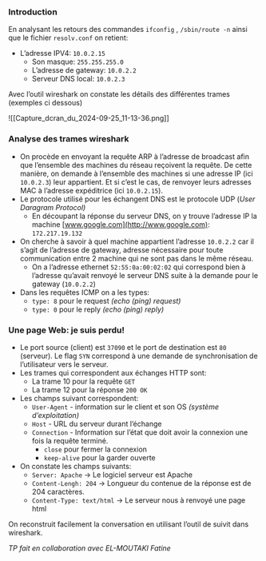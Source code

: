 ### Introduction

En analysant les retours des commandes `ifconfig` , `/sbin/route -n` ainsi que le fichier `resolv.conf` on retient:

- L’adresse IPV4: `10.0.2.15`
    - Son masque: `255.255.255.0`
    - L’adresse de gateway: `10.0.2.2`
    - Serveur DNS local: `10.0.2.3`

  

Avec l’outil wireshark on constate les détails des différentes trames (exemples ci dessous)

![[Capture_dcran_du_2024-09-25_11-13-36.png]]

  

### Analyse des trames wireshark

- On procède en envoyant la requête ARP à l’adresse de broadcast afin que l’ensemble des machines du réseau reçoivent la requête. De cette manière, on demande à l’ensemble des machines si une adresse IP (ici `10.0.2.3`) leur appartient. Et si c’est le cas, de renvoyer leurs adresses MAC à l’adresse expéditrice (ici `10.0.2.15`).
- Le protocole utilisé pour les échangent DNS est le protocole UDP (_User Daragram Protocol)_
    - En découpant la réponse du serveur DNS, on y trouve l’adresse IP la machine [www.google.com](http://www.google.com): `172.217.19.132`
- On cherche à savoir à quel machine appartient l’adresse `10.0.2.2` car il s’agit de l’adresse de gateway, adresse nécessaire pour toute communication entre 2 machine qui ne sont pas dans le même réseau.
    - On a l’adresse ethernet `52:55:0a:00:02:02` qui correspond bien à l’adresse qu’avait renvoyé le serveur DNS suite à la demande pour le gateway (`10.0.2.2`)
- Dans les requêtes ICMP on a les types:
    - `type: 8` pour le request _(echo (ping) request)_
    - `type: 0` pour le reply _(echo (ping) reply)_

  

### Une page Web: je suis perdu!

- Le port source (client) est `37090` et le port de destination est `80` (serveur). Le flag `SYN` correspond à une demande de synchronisation de l’utilisateur vers le serveur.
- Les trames qui correspondent aux échanges HTTP sont:
    - La trame 10 pour la requête `GET`
    - La trame 12 pour la réponse `200 OK`
- Les champs suivant correspondent:
    - `User-Agent` - information sur le client et son OS _(système d’exploitation)_
    - `Host` - URL du serveur durant l’échange
    - `Connection` - Information sur l’état que doit avoir la connexion une fois la requête terminé.
        - `close` pour fermer la connexion
        - `keep-alive` pour la garder ouverte
- On constate les champs suivants:
    - `Server: Apache` → Le logiciel serveur est Apache
    - `Content-Lengh: 204` → Longueur du contenue de la réponse est de 204 caractères.
    - `Content-Type: text/html` → Le serveur nous à renvoyé une page html

On reconstruit facilement la conversation en utilisant l’outil de suivit dans wireshark.

_TP fait en collaboration avec EL-MOUTAKI Fatine_